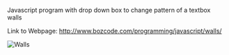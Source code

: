 Javascript program with drop down box to change pattern of a textbox walls </br>

Link to Webpage:
http://www.bozcode.com/programming/javascript/walls/

![Walls](https://user-images.githubusercontent.com/47922128/69000617-04fd9400-0898-11ea-8fa7-1d529728625f.PNG)
